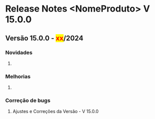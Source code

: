 # Release Notes \<NomeProduto> V 15.0.0

## **Versão 15.0.0 -&#x20;**<mark style="color:red;">**xx**</mark>**/2024**

### **Novidades**

1.

### Melhorias

1.

### Correção de bugs

1. Ajustes e Correções da Versão - V 15.0.0

